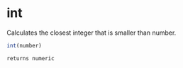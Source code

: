 # int

 Calculates the closest integer that is smaller than number.

```javascript
int(number)
```

```javascript
returns numeric
```
